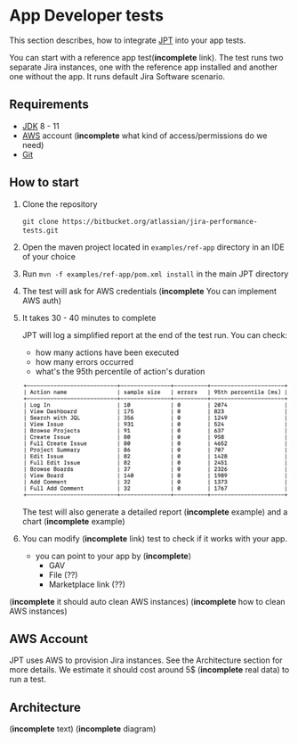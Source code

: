 # App Developer tests

This section describes, how to integrate [JPT](../../README.md) into your app tests.

You can start with a reference app test(**incomplete** link). The test runs two separate Jira instances, 
one with the reference app installed and another one without the app. It runs default Jira Software scenario.

## Requirements

 - [JDK](http://openjdk.java.net/) 8 - 11
 - [AWS](https://aws.amazon.com/) account (**incomplete** what kind of access/permissions do we need)
 - [Git](https://git-scm.com/)

## How to start

1. Clone the repository

    ```
    git clone https://bitbucket.org/atlassian/jira-performance-tests.git
    ```

2. Open the maven project located in `examples/ref-app` directory in an IDE of your choice
3. Run `mvn -f examples/ref-app/pom.xml install` in the main JPT directory
4. The test will ask for AWS credentials (**incomplete** You can implement AWS auth)
5. It takes 30 - 40 minutes to complete
 
    JPT will log a simplified report at the end of the test run. You can check:
     - how many actions have been executed
     - how many errors occurred
     - what's the 95th percentile of action's duration 

    ![Plain text report](plain-text-report.png)

    The test will also generate a detailed report (**incomplete** example) and a chart (**incomplete** example)
 
6. You can modify (**incomplete** link) test to check if it works with your app.
    - you can point to your app by (**incomplete**)
      - GAV
      - File (??)
      - Marketplace link (??)

(**incomplete** it should auto clean AWS instances) 
(**incomplete** how to clean AWS instances) 

## AWS Account

JPT uses AWS to provision Jira instances. See the Architecture section for more details.
We estimate it should cost around 5$ (**incomplete** real data) to run a test.

## Architecture

(**incomplete** text)
(**incomplete** diagram)